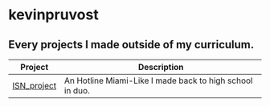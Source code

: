 # kevinpruvost
## Every projects I made outside of my curriculum.

| Project | Description |
|---------|-------------|
| [ISN_project]       | An Hotline Miami-Like I made back to high school in duo. |

[ISN_project]: https://github.com/kevinpruvost/kevinpruvost/tree/master/ISN_project
